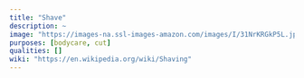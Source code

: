 ```yaml
---
title: "Shave"
description: ~
image: "https://images-na.ssl-images-amazon.com/images/I/31NrKRGkP5L.jpg"
purposes: [bodycare, cut]
qualities: []
wiki: "https://en.wikipedia.org/wiki/Shaving"
---
```

